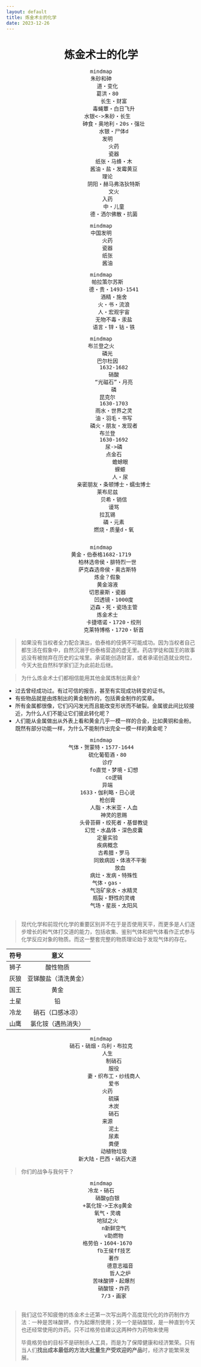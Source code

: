 ```yaml
---
layout: default
title: 炼金术士的化学
date: 2023-12-26
---
```


# <center>炼金术士的化学</center>


<center>
<pre class="mermaid">
mindmap
朱砂和砷
	道・变化
	葛洪・80
		长生・财富
		毒蝇蕈・白日飞升
	水银<->朱砂・长生
		砷食・奥地利・20s・强壮
		水银・尸体d
	发明
		火药
		瓷器
		纸张・马蜂・木
		酱油・盐・发霉黄豆
	理论
		阴阳・赫马弗洛狄特斯
		文火
	入药
		中・儿童
		德・洒尔佛散・抗菌
</pre>
</center>

<center>
<pre class="mermaid">
mindmap
中国发明
	火药
	瓷器
	纸张
	酱油
</pre>
</center>

<center>
<pre class="mermaid">
mindmap
	帕拉策尔苏斯
		德・贵・1493-1541
		酒精・施舍
		火・书・流浪
		人・宏观宇宙
		无物不毒・汞盐
		语言・锌・钴・铁
</pre>
</center>

<center>
<pre class="mermaid">
mindmap
布兰登之火
	磷光
	巴尔杜因
		1632-1682
		硝酸
		“光磁石”・月亮
		磷
	昆克尔
		1630-1703
		雨水・世界之灵
		油・羽毛・书写
		磷火・朋友・发现者
	布兰登
		1630-1692
		尿->磷
		点金石
			蟾蜍眼
			蝾螈
			人・尿
		亲密朋友・条顿博士・蠕虫博士
	莱布尼兹
		贝希・销信
		谩骂
	拉瓦锡
		磷・元素
		燃烧・质量d・氧
		
</pre>
</center>

<center>
<pre class="mermaid">
mindmap
黄金・伯泰格1682-1719
	柏林选帝侯・腓特烈一世
	萨克森选帝侯・奥古斯特
	炼金？假象
	黄金溶液
	切恩豪斯・瓷器
		凹透镜・1000度
		迈森・死・瓷场主管
	炼金术士
		卡捷塔诺・1720・绞刑
		克莱特博格・1720・斩首
</pre>
</center>

>如果没有当权者全力配合演出，伯泰格的伎俩不可能成功。因为当权者自己都生活在假象中，自然沉溺于伯泰格营造的虚无里。药店学徒和国王的故事远没有被抛弃在历史的尘埃里。承诺能创造财富，或者承诺创造就业岗位，今天大批自然科学家们正为此前赴后继。

>为什么炼金术士们都相信能用其他金属炼制出黄金?
- 过去曾经成功过。有过可信的报告，甚至有实现成功转变的证书。
- 有些物品就是由炼制出的黄金制作的，包括黄金制作的奖章。
- 所有金属都很像，它们闪闪发光而且能改变形状而不破裂。金属彼此间比较接近，为什么人们不能让它们彼此转化呢？
- 人们能从金属做出从外表上看和黄金几乎一模一样的合金，比如黄铜和金粉。既然有部分功能一样，为什么不能制作出完全一模一样的黄金呢？


<center>
<pre class="mermaid">
mindmap
气体・贺蒙特・1577-1644
	硫化葡萄酒・80
	诊疗
		fo直觉・梦境・幻想
		co逻辑
	异端
	1633・伽利略・日心说
	枪创膏
		人脂・木米亚・人血
		神灵的恩赐
		头骨苔藓・绞死者・基督教徒
		幻觉・水晶体・深色皮囊
	定量实验
	疾病概念
		古希腊・罗马
			同致病因・体液不平衡
			放血
		病灶・发病・特殊性
	气体・gas・
		气泡矿泉水・水精灵
		瓶裂・野性的灵魂
		气场・星辰・太阳风
		
</pre>
</center>

>现代化学和前现代化学的重要区别并不在于是否使用天平，而更多是人们逐步增长的和气体打交道的能力，包括收集、鉴别气体和把气体看作正式参与化学反应对象的物质。而这一整套完整的物质理论始于发现气体的存在。


| 符号 | 意义                 |
|:----:|:--------------------:|
| 狮子 | 酸性物质             |
| 灰狼 | 亚锑酸盐（清洗黄金） |
| 国王 | 黄金                 |
| 土星 | 铅                   |
| 冷龙 | 硝石（口感冰凉）     |
| 山鹰 | 氯化铵（遇热消失）   |


<center>
<pre class="mermaid">
mindmap
硝石・硝烟・乌利・布拉克
	人生
		制硝石
		服役
		妻・织布工・纱线商人
		爱书
	火药
		硫磺
		木炭
		硝石
	来源
		泥土
		尿素
		粪便
		动植物垃圾
	新大陆・巴西・硝石大道
</pre>
</center>

>你们的战争与我何干？

<center>
<pre class="mermaid">
mindmap
冷龙・硝石
	硝酸g白银
	+氯化铵->王水g黄金
	氧气・灵魂
	地狱之火
		n新鲜空气
		v助燃物
	格劳伯・1604-1670
		fb王侯ff技艺
		著作
			德意志福音
			哲人之炉
		苦味酸钾・起爆剂
		硝酸铵・炸药
		7/3・画家

</pre>
</center>

>我们这位不知疲倦的炼金术士还第一次写出两个高度现代化的炸药制作方法：一种是苦味酸钾，作为起爆剂使用；另一个是硝酸铵，是一种直到今天也还经常使用的炸药。只不过格劳伯建议这两种作为药物来使用
>
>毕竟格劳伯的目标不是研制杀人工具，而是为了保障健康和经济繁荣。只有当人们**找出成本最低的方法大批量生产受欢迎的产品**时，经济才能繁荣发展。


<script type="module">
	import mermaid from 'https://cdn.jsdelivr.net/npm/mermaid@10/dist/mermaid.esm.min.mjs';
	mermaid.initialize({ startOnLoad: true });
</script>







